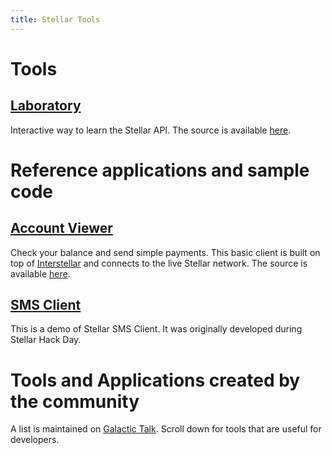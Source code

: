 ```yaml
---
title: Stellar Tools
---
```

# Tools

## [Laboratory](https://www.stellar.org/laboratory)
Interactive way to learn the Stellar API. The source is available [here](https://github.com/stellar/laboratory).


# Reference applications and sample code

## [Account Viewer](https://www.stellar.org/account-viewer)
Check your balance and send simple payments. This basic client is built on top of [Interstellar](https://github.com/stellar/interstellar) and connects to the live Stellar network. The source is available [here](https://github.com/stellar/account-viewer).

## [SMS Client](https://github.com/stellar/stellar-sms-client)
This is a demo of Stellar SMS Client. It was originally developed during Stellar Hack Day.

# Tools and Applications created by the community
A list is maintained on [Galactic Talk](https://galactictalk.org/d/14-projects-built-on-stellar). Scroll down for tools that are useful for developers.
